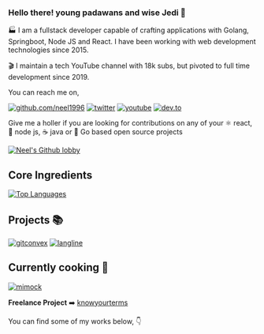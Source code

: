 ### Hello there! young padawans and wise Jedi 🌠

:factory: I am a fullstack developer capable of crafting applications with Golang, Springboot, Node JS and React. I have been working with web development technologies since 2015. 

:clapper: I maintain a tech YouTube channel with 18k subs, but pivoted to full time development since 2019. 

You can reach me on,

[![github.com/neel1996](https://img.shields.io/badge/GitHub-100000?style=for-the-badge&logo=github&logoColor=white)](https://github.com/neel1996)
[![twitter](https://img.shields.io/badge/Twitter-1DA1F2?style=for-the-badge&logo=twitter&logoColor=white
)](https://twitter.com/neeldev96)
[![youtube](https://img.shields.io/badge/YouTube-FF0000?style=for-the-badge&logo=youtube&logoColor=white)](https://www.youtube.com/user/itassistors)
[![dev.to](https://img.shields.io/badge/dev.to-0A0A0A?style=for-the-badge&logo=dev.to&logoColor=white
)](https://dev.to/neeldev96)

Give me a holler if you are looking for contributions on any of your :atom_symbol: react, 🚀 node js, :coffee: java or 🐹 Go based open source projects 

[![Neel's Github lobby](https://github-readme-stats-git-master.neel1996.vercel.app/api?username=neel1996&count_private=true&show_icons=true&theme=cobalt)](https://github.com/neel1996?tab=repositories)

## Core Ingredients
[![Top Languages](https://github-readme-stats-git-master-neel1996.vercel.app/api/top-langs/?username=neel1996&hide=html,css,c,c%2B%2B&layout=compact&theme=cobalt)](https://github.com/neel1996)

## Projects :books:

[![gitconvex](https://github-readme-stats-git-master.neel1996.vercel.app/api/pin/?username=neel1996&repo=gitconvex&theme=cobalt)](https://github.com/neel1996/gitconvex)
[![langline](https://github-readme-stats-git-master.neel1996.vercel.app/api/pin/?username=neel1996&repo=langline&theme=cobalt)](https://github.com/neel1996/langline)

## Currently cooking :construction_worker:

[![mimock](https://github-readme-stats-git-master.neel1996.vercel.app/api/pin/?username=arbindo&repo=mimock&theme=cobalt)](https://github.com/arbindo/mimock)

**Freelance Project** ➡️ [knowyourterms](https://knowyourterms.com/)


You can find some of my works below, :point_down:
